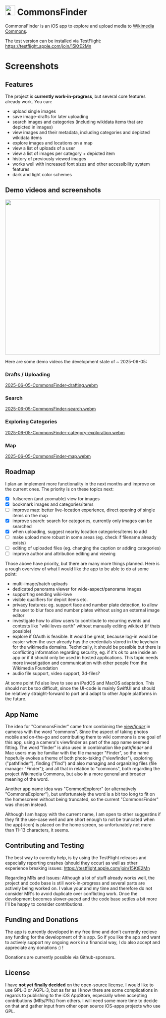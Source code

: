 # <img width="32" height="32" alt="App icon of CommonsFinder" src="https://github.com/user-attachments/assets/958f1355-0cc6-4dbb-8dc9-080d339c04a6"/>  CommonsFinder 

CommonsFinder is an iOS app to explore and upload media to [Wikimedia Commons](https://commons.wikimedia.org).

The test version can be installed via TestFlight: https://testflight.apple.com/join/15KtE2Mn


# Screenshots


## Features

The project is **currently work-in-progress**, but several core features already work. You can:

- upload single images
- save image-drafts for later uploading
- search images and categories (including wikidata items that are depicted in images)
- view images and their metadata, including categories and depicted wikidata items
- explore images and locations on a map
- view a list of uploads of a user
- view a list of images per category + depicted item
- history of previously viewed images
- works well with increased font sizes and other accessibility system features
- dark and light color schemes


## Demo videos and screenshots
<img src="https://github.com/user-attachments/assets/c789461c-7b98-4a62-b5d5-6b96bdfc4815" height="500" />

Here are some demo videos the development state of ~ 2025-06-05:

### Drafts / Uploading
[2025-06-05-CommonsFinder-drafting.webm](https://github.com/user-attachments/assets/de33119a-dfde-4492-bd2b-fd964601f079)

### Search
[2025-06-05-CommonsFinder-search.webm](https://github.com/user-attachments/assets/d8b1019a-7a64-4348-b09e-b889549060b8)

### Exploring Categories
[2025-06-05-CommonsFinder-category-exploration.webm](https://github.com/user-attachments/assets/79b1997f-6508-47c9-b5c1-88b1e51c408d)

### Map
[2025-06-05-CommonsFinder-map.webm](https://github.com/user-attachments/assets/45fa46a9-ebe6-4d19-964e-2149ce509a14)

## Roadmap

I plan an implement more functionality in the next months and improve on the current ones. The priority is on these topics next:

- [x] fullscreen (and zoomable) view for images
- [x] bookmark images and categories/items
- [ ] improve map: better live-location experience, direct opening of single items on the map
- [x] improve search: search for categories, currently only images can be searched
- [x] when uploading, suggest nearby location categories/items to add
- [ ] make upload more robust in some areas (eg. check if filename already exists)
- [ ] editing of uploaded files (eg. changing the caption or adding categories)
- [ ] improve author and attribution editing and viewing

Those above have priority, but there are many more things planned. Here is a rough overview of what I would like the app to be able to do at some point:

- multi-image/batch uploads
- dedicated panorama viewer for wide-aspect/panorama images
- supporting sending wiki-love
- visible qualifiers for depict items etc.
- privacy features: eg. support face and number plate detection, to allow the user to blur face and number plates without using an external image editor
- investigate how to allow users to contribute to recurring events and contests like "wiki loves earth" without manually editing wikitext (if thats possible)
- explore if OAuth is feasible. It would be great, because log-in would be easier when the user already has the credentials stored in the keychain for the wikimedia domains. Technically, it should be possible but there is conflicting information regarding security, eg. if it's ok to use inside an app or if it should only be used in hosted applications. This topic needs more investigation and communication with other people from the Wikimedia Foundation
- audio file support, video support, 3d-files?

At some point I'd also love to see an iPadOS and MacOS adaptation. This should not be too difficult, since the UI-code is mainly SwiftUI and should be relatively straight-forward to port and adapt to other Apple platforms in the future.


## App Name

The idea for "CommonsFinder" came from combining the [view*finder*](https://en.wikipedia.org/wiki/Viewfinder) in cameras with the word "commons". Since the aspect of taking photos mobile and on-the-go and contributing them to wiki commons is one goal of this app, using a camera's viewfinder as part of the app name seemed fitting. The word "finder" is also used in combination like path*finder* and Mac users may be familiar  with the file manager "Finder", so the name hopefully evokes a theme of both photo-taking ("viewfinder"), exploring ("pathfinder"), finding ("find") and also managing and organizing files (file manager "Finder"); and all that in relation to "commons", both regarding the project Wikimedia Commons, but also in a more general and broader meaning of the word.

Another app name idea was "CommonExplorer" (or alternatively "CommonsExplorer"), but unfortunately the word is a bit too long to fit on the homescreen without being truncated, so the current "CommonsFinder" was chosen instead.

Although I am happy with the current name, I am open to other suggestins if they fit the use-case well and are short enough to not be truncated when the app(-icon) is placed on the home screen, so unfortunately not more than 11-13 characters, it seems.


## Contributing and Testing

The best way to curently help, is by using the TestFlight releases and especially reporting crashes (should they occur) as well as other experience breaking issues: https://testflight.apple.com/join/15KtE2Mn


Regarding MRs and Issues: Although a lot of stuff already works well, the project and code base is still work-in-progress and several parts are actively being worked on. I value your and my time and therefore do not consider MR's to avoid duplicate over conflicting work.
Once the development becomes slower-paced and the code base settles a bit more I'll be happy to consider contributions.

## Funding and Donations

The app is currently developed in my free time and don't currently recieve any funding for the development of this app. So if you like the app and want to actively support my ongoing work in a financial way, I do also accept and appreciate any donations :) !

Donations are currently possible via Github-sponsors.

## License

I have **not yet finally decided** on the open-source license. I would like to use GPL-3 or AGPL-3, but as far as I know there are some complications in regards to publishing to the iOS AppStore, especially when accepting contributions (MRs/PRs) from others. I will need some more time to decide on that and gather input from other open source iOS-apps projects who use GPL.

